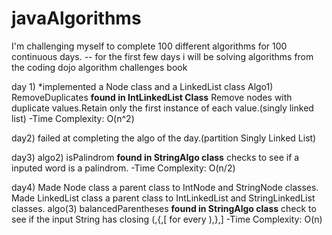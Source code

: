 # javaAlgorithms
I'm challenging myself to complete 100 different algorithms for 100 continuous days.
-- for the first few days i will be solving algorithms from the coding dojo algorithm challenges book

day 1)
*implemented a Node class and a LinkedList class
Algo1) RemoveDuplicates
**found in IntLinkedList Class**
Remove nodes with duplicate values.Retain only the first instance of each value.(singly linked list) 
  -Time Complexity: O(n^2)

day2)
failed at completing the algo of the day.(partition Singly Linked List)

day3)
algo2) isPalindrom
**found in StringAlgo class**
checks to see if a inputed word is a palindrom.
-Time Complexity: O(n/2)

day4)
Made Node class a parent class to IntNode and StringNode classes.
Made LinkedList class a parent class to IntLinkedList and StringLinkedList classes.
algo(3) balancedParentheses
**found in StringAlgo class**
check to see if the input String has closing (,{,[ for every ),},]
-Time Complexity: O(n)

